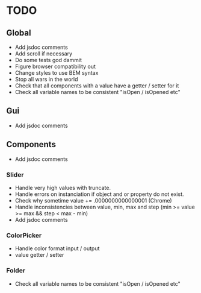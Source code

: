 # TODO

## Global
* Add jsdoc comments
* Add scroll if necessary
* Do some tests god dammit
* Figure browser compatibility out
* Change styles to use BEM syntax
* Stop all wars in the world
* Check that all components with a value have a getter / setter for it
* Check all variable names to be consistent "isOpen / isOpened etc"

## Gui
* Add jsdoc comments

## Components
* Add jsdoc comments

### Slider
* Handle very high values with truncate.
* Handle errors on instanciation if object and or property do not exist.
* Check why sometime value += .0000000000000001 (Chrome)
* Handle inconsistencies between value, min, max and step (min >= value >= max && step < max - min)
* Add jsdoc comments

### ColorPicker
* Handle color format input / output
* value getter / setter

### Folder 
* Check all variable names to be consistent "isOpen / isOpened etc"